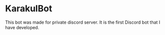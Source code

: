 # KarakulBot

This bot was made for private discord server.
It is the first Discord bot that I have developed.



